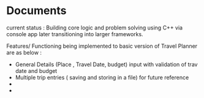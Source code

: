 # Documents

current status :
Building core logic and problem solving using C++ via console app later transitioning into larger frameworks.

Features/ Functioning  being implemented to basic version of Travel Planner are as below :
- General Details (Place , Travel Date, budget) input with validation of trav date and budget
- Multiple trip entries  ( saving and storing in a file) for future reference
- 
- 

